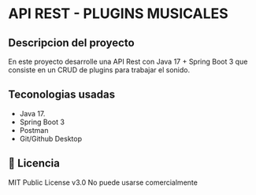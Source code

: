 # API REST - PLUGINS MUSICALES

## Descripcion del proyecto
En este proyecto desarrolle una API Rest con Java 17 + Spring Boot 3 que consiste en un CRUD de plugins para trabajar el sonido.

## Teconologias usadas

* Java 17.
* Spring Boot 3
* Postman
* Git/Github Desktop

## 📄 Licencia 

MIT Public License v3.0
No puede usarse comercialmente

